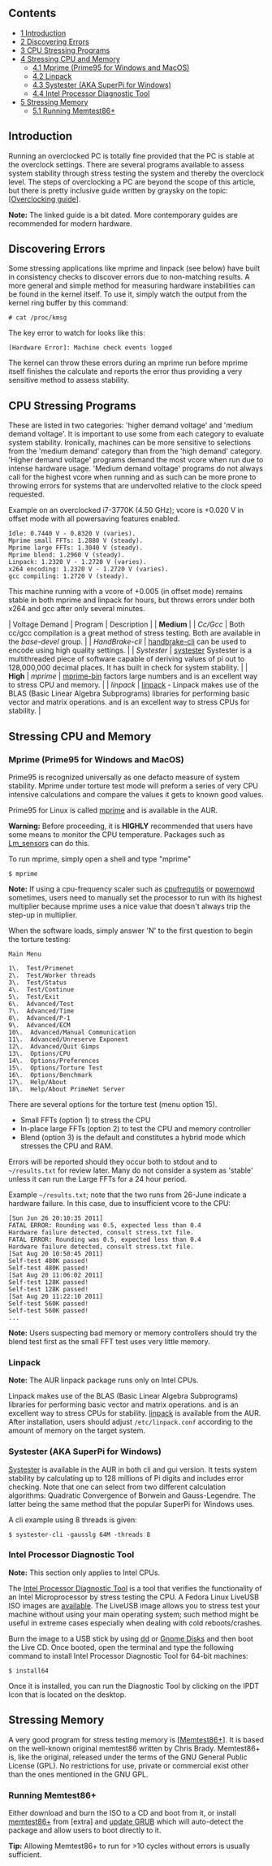 ## Contents

*   [1 Introduction](#Introduction)
*   [2 Discovering Errors](#Discovering_Errors)
*   [3 CPU Stressing Programs](#CPU_Stressing_Programs)
*   [4 Stressing CPU and Memory](#Stressing_CPU_and_Memory)
    *   [4.1 Mprime (Prime95 for Windows and MacOS)](#Mprime_.28Prime95_for_Windows_and_MacOS.29)
    *   [4.2 Linpack](#Linpack)
    *   [4.3 Systester (AKA SuperPi for Windows)](#Systester_.28AKA_SuperPi_for_Windows.29)
    *   [4.4 Intel Processor Diagnostic Tool](#Intel_Processor_Diagnostic_Tool)
*   [5 Stressing Memory](#Stressing_Memory)
    *   [5.1 Running Memtest86+](#Running_Memtest86.2B)

## Introduction

Running an overclocked PC is totally fine provided that the PC is stable at the overclock settings. There are several programs available to assess system stability through stress testing the system and thereby the overclock level. The steps of overclocking a PC are beyond the scope of this article, but there is pretty inclusive guide written by graysky on the topic: [[Overclocking guide](http://www.hardforum.com/showthread.php?t=1198647)].

**Note:** The linked guide is a bit dated. More contemporary guides are recommended for modern hardware.

## Discovering Errors

Some stressing applications like mprime and linpack (see below) have built in consistency checks to discover errors due to non-matching results. A more general and simple method for measuring hardware instabilities can be found in the kernel itself. To use it, simply watch the output from the kernel ring buffer by this command:

```
# cat /proc/kmsg

```

The key error to watch for looks like this:

```
[Hardware Error]: Machine check events logged

```

The kernel can throw these errors during an mprime run before mprime itself finishes the calculate and reports the error thus providing a very sensitive method to assess stability.

## CPU Stressing Programs

These are listed in two categories: 'higher demand voltage' and 'medium demand voltage'. It is important to use some from each category to evaluate system stability. Ironically, machines can be more sensitive to selections from the 'medium demand' category than from the 'high demand' category. 'Higher demand voltage' programs demand the most vcore when run due to intense hardware usage. 'Medium demand voltage' programs do not always call for the highest vcore when running and as such can be more prone to throwing errors for systems that are undervolted relative to the clock speed requested.

Example on an overclocked i7-3770K (4.50 GHz); vcore is +0.020 V in offset mode with all powersaving features enabled.

```
Idle: 0.7440 V - 0.8320 V (varies).
Mprime small FFTs: 1.2880 V (steady).
Mprime large FFTs: 1.3040 V (steady).
Mprime blend: 1.2960 V (steady).
Linpack: 1.2320 V - 1.2720 V (varies).
x264 encoding: 1.2320 V - 1.2720 V (varies).
gcc compiling: 1.2720 V (steady).

```

This machine running with a vcore of +0.005 (in offset mode) remains stable in both mprime and linpack for hours, but throws errors under both x264 and gcc after only several minutes.

| Voltage Demand | Program | Description |
| **Medium** |
| *Cc/Gcc* | Both cc/gcc compilation is a great method of stress testing. Both are available in the *base-devel* group. |
| *HandBrake-cli* | [handbrake-cli](https://www.archlinux.org/packages/?name=handbrake-cli) can be used to encode using high quality settings. |
| *Systester* | [systester](https://aur.archlinux.org/packages/systester/) Systester is a multithreaded piece of software capable of deriving values of pi out to 128,000,000 decimal places. It has built in check for system stability. |
| **High** | *mprime* | [mprime-bin](https://aur.archlinux.org/packages/mprime-bin/) factors large numbers and is an excellent way to stress CPU and memory. |
| *linpack* | [linpack](https://aur.archlinux.org/packages/linpack/) - Linpack makes use of the BLAS (Basic Linear Algebra Subprograms) libraries for performing basic vector and matrix operations. and is an excellent way to stress CPUs for stability. |

## Stressing CPU and Memory

### Mprime (Prime95 for Windows and MacOS)

Prime95 is recognized universally as one defacto measure of system stability. Mprime under torture test mode will preform a series of very CPU intensive calculations and compare the values it gets to known good values.

Prime95 for Linux is called [mprime](https://aur.archlinux.org/packages/mprime/) and is available in the AUR.

**Warning:** Before proceeding, it is **HIGHLY** recommended that users have some means to monitor the CPU temperature. Packages such as [Lm_sensors](/index.php/Lm_sensors "Lm sensors") can do this.

To run mprime, simply open a shell and type "mprime"

```
$ mprime

```

**Note:** If using a cpu-frequency scaler such as [cpufrequtils](/index.php/Cpufrequtils "Cpufrequtils") or [powernowd](/index.php/Powernowd "Powernowd") sometimes, users need to manually set the processor to run with its highest multiplier because mprime uses a nice value that doesn't always trip the step-up in multiplier.

When the software loads, simply answer 'N' to the first question to begin the torture testing:

```
Main Menu

1\.  Test/Primenet
2\.  Test/Worker threads
3\.  Test/Status
4\.  Test/Continue
5\.  Test/Exit
6\.  Advanced/Test
7\.  Advanced/Time
8\.  Advanced/P-1
9\.  Advanced/ECM
10\.  Advanced/Manual Communication
11\.  Advanced/Unreserve Exponent
12\.  Advanced/Quit Gimps
13\.  Options/CPU
14\.  Options/Preferences
15\.  Options/Torture Test
16\.  Options/Benchmark
17\.  Help/About
18\.  Help/About PrimeNet Server

```

There are several options for the torture test (menu option 15).

*   Small FFTs (option 1) to stress the CPU
*   In-place large FFTs (option 2) to test the CPU and memory controller
*   Blend (option 3) is the default and constitutes a hybrid mode which stresses the CPU and RAM.

Errors will be reported should they occur both to stdout and to `~/results.txt` for review later. Many do not consider a system as 'stable' unless it can run the Large FFTs for a 24 hour period.

Example `~/results.txt`; note that the two runs from 26-June indicate a hardware failure. In this case, due to insufficient vcore to the CPU:

```
[Sun Jun 26 20:10:35 2011]
FATAL ERROR: Rounding was 0.5, expected less than 0.4
Hardware failure detected, consult stress.txt file.
FATAL ERROR: Rounding was 0.5, expected less than 0.4
Hardware failure detected, consult stress.txt file.
[Sat Aug 20 10:50:45 2011]
Self-test 480K passed!
Self-test 480K passed!
[Sat Aug 20 11:06:02 2011]
Self-test 128K passed!
Self-test 128K passed!
[Sat Aug 20 11:22:10 2011]
Self-test 560K passed!
Self-test 560K passed!
...
```

**Note:** Users suspecting bad memory or memory controllers should try the blend test first as the small FFT test uses very little memory.

### Linpack

**Note:** The AUR linpack package runs only on Intel CPUs.

Linpack makes use of the BLAS (Basic Linear Algebra Subprograms) libraries for performing basic vector and matrix operations. and is an excellent way to stress CPUs for stability. [linpack](https://aur.archlinux.org/packages/linpack/) is available from the AUR. After installation, users should adjust `/etc/linpack.conf` according to the amount of memory on the target system.

### Systester (AKA SuperPi for Windows)

[Systester](https://aur.archlinux.org/packages/Systester/) is available in the AUR in both cli and gui version. It tests system stability by calculating up to 128 millions of Pi digits and includes error checking. Note that one can select from two different calculation algorithms: Quadratic Convergence of Borwein and Gauss-Legendre. The latter being the same method that the popular SuperPi for Windows uses.

A cli example using 8 threads is given:

```
$ systester-cli -gausslg 64M -threads 8

```

### Intel Processor Diagnostic Tool

**Note:** This section only applies to Intel CPUs.

The [Intel Processor Diagnostic Tool](https://downloadcenter.intel.com/download/19792/Intel-Processor-Diagnostic-Tool-64-bit-) is a tool that verifies the functionality of an Intel Microprocessor by stress testing the CPU. A Fedora Linux LiveUSB ISO images are [available](http://www.tcsscreening.com/files/users/IPDT_LiveUSB/LiveUSB/index.html). The LiveUSB image allows you to stress test your machine without using your main operating system; such method might be useful in extreme cases especially when dealing with cold reboots/crashes.

Burn the image to a USB stick by using [dd](/index.php/Dd "Dd") or [Gnome Disks](/index.php?title=Gnome_Disks&action=edit&redlink=1 "Gnome Disks (page does not exist)") and then boot the Live CD. Once booted, open the terminal and type the following command to install Intel Processor Diagnostic Tool for 64-bit machines:

```
$ install64

```

Once it is installed, you can run the Diagnostic Tool by clicking on the IPDT Icon that is located on the desktop.

## Stressing Memory

A very good program for stress testing memory is [[Memtest86+](http://www.memtest.org/)]. It is based on the well-known original memtest86 written by Chris Brady. Memtest86+ is, like the original, released under the terms of the GNU General Public License (GPL). No restrictions for use, private or commercial exist other than the ones mentioned in the GNU GPL.

### Running Memtest86+

Either download and burn the ISO to a CD and boot from it, or install [memtest86+](https://www.archlinux.org/packages/?name=memtest86%2B) from [extra] and [update GRUB](/index.php/GRUB#Generate_the_main_configuration_file "GRUB") which will auto-detect the package and allow users to boot directly to it.

**Tip:** Allowing Memtest86+ to run for >10 cycles without errors is usually sufficient.